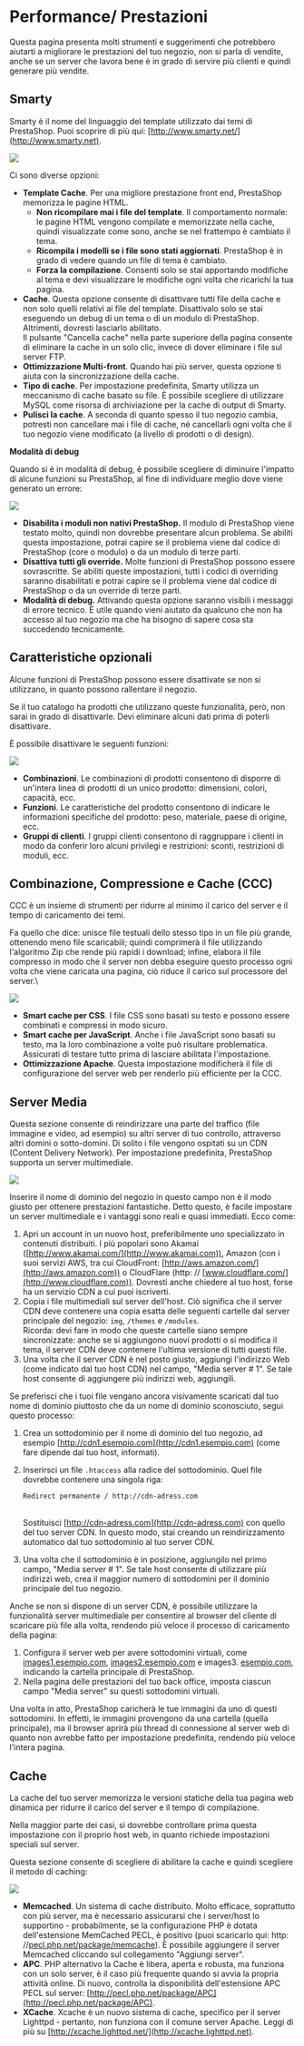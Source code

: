 # Performance/ Prestazioni

Questa pagina presenta molti strumenti e suggerimenti che potrebbero aiutarti a migliorare le prestazioni del tuo negozio, non si parla di vendite, anche se un server che lavora bene è in grado di servire più clienti e quindi generare più vendite.

## Smarty <a href="performance-prestazioni-smarty" id="performance-prestazioni-smarty"></a>

Smarty è il nome del linguaggio del template utilizzato dai temi di PrestaShop. Puoi scoprire di più qui: [http://www.smarty.net/](http://www.smarty.net).

![](../../../.gitbook/assets/54267389.png)

Ci sono diverse opzioni:

* **Template Cache**. Per una migliore prestazione front end, PrestaShop memorizza le pagine HTML.
  * **Non ricompilare mai i file del template**. Il comportamento normale: le pagine HTML vengono compilate e memorizzate nella cache, quindi visualizzate come sono, anche se nel frattempo è cambiato il tema.
  * **Ricompila i modelli se i file sono stati aggiornati**. PrestaShop è in grado di vedere quando un file di tema è cambiato.
  * **Forza la compilazione**. Consenti solo se stai apportando modifiche al tema e devi visualizzare le modifiche ogni volta che ricarichi la tua pagina.
* **Cache**. Questa opzione consente di disattivare tutti file della cache e non solo quelli relativi ai file del template. Disattivalo solo se stai eseguendo un debug di un tema o di un modulo di PrestaShop. Altrimenti, dovresti lasciarlo abilitato.\
  Il pulsante "Cancella cache" nella parte superiore della pagina consente di eliminare la cache in un solo clic, invece di dover eliminare i file sul server FTP.
* **Ottimizzazione Multi-front**. Quando hai più server, questa opzione ti aiuta con la sincronizzazione della cache.
* **Tipo di cache**. Per impostazione predefinita, Smarty utilizza un meccanismo di cache basato su file. È possibile scegliere di utilizzare MySQL come risorsa di archiviazione per la cache di output di Smarty.
* **Pulisci la cache**. A seconda di quanto spesso il tuo negozio cambia, potresti non cancellare mai i file di cache, né cancellarli ogni volta che il tuo negozio viene modificato (a livello di prodotti o di design).

**Modalità di debug** <a href="performance-prestazioni-modalitadidebug" id="performance-prestazioni-modalitadidebug"></a>

Quando si è in modalità di debug, è possibile scegliere di diminuire l'impatto di alcune funzioni su PrestaShop, al fine di individuare meglio dove viene generato un errore:

![](../../../.gitbook/assets/54267390.png)

* **Disabilita i moduli non nativi PrestaShop.** Il modulo di PrestaShop viene testato molto, quindi non dovrebbe presentare alcun problema. Se abiliti questa impostazione, potrai capire se il problema viene dal codice di PrestaShop (core o modulo) o da un modulo di terze parti.
* **Disattiva tutti gli override.** Molte funzioni di PrestaShop possono essere sovrascritte. Se abiliti queste impostazioni, tutti i codici di overriding saranno disabilitati e potrai capire se il problema viene dal codice di PrestaShop o da un override di terze parti.
* **Modalità di debug.** Attivando questa opzione saranno visibili i messaggi di errore tecnico. È utile quando vieni aiutato da qualcuno che non ha accesso al tuo negozio ma che ha bisogno di sapere cosa sta succedendo tecnicamente.

## Caratteristiche opzionali <a href="performance-prestazioni-caratteristicheopzionali" id="performance-prestazioni-caratteristicheopzionali"></a>

Alcune funzioni di PrestaShop possono essere disattivate se non si utilizzano, in quanto possono rallentare il negozio.

Se il tuo catalogo ha prodotti che utilizzano queste funzionalità, però, non sarai in grado di disattivarle. Devi eliminare alcuni dati prima di poterli disattivare.

È possibile disattivare le seguenti funzioni:

![](../../../.gitbook/assets/54267391.png)

* **Combinazioni**. Le combinazioni di prodotti consentono di disporre di un'intera linea di prodotti di un unico prodotto: dimensioni, colori, capacità, ecc.
* **Funzioni**. Le caratteristiche del prodotto consentono di indicare le informazioni specifiche del prodotto: peso, materiale, paese di origine, ecc.
* **Gruppi di clienti**. I gruppi clienti consentono di raggruppare i clienti in modo da conferir loro alcuni privilegi e restrizioni: sconti, restrizioni di moduli, ecc.

## Combinazione, Compressione e Cache (CCC) <a href="performance-prestazioni-combinazione-compressioneecache-ccc" id="performance-prestazioni-combinazione-compressioneecache-ccc"></a>

CCC è un insieme di strumenti per ridurre al minimo il carico del server e il tempo di caricamento dei temi.

Fa quello che dice: unisce file testuali dello stesso tipo in un file più grande, ottenendo meno file scaricabili; quindi comprimerà il file utilizzando l'algoritmo Zip che rende più rapidi i download; infine, elabora il file compresso in modo che il server non debba eseguire questo processo ogni volta che viene caricata una pagina, ciò riduce il carico sul processore del server.\


![](../../../.gitbook/assets/54267392.png)

* **Smart cache per CSS**. I file CSS sono basati su testo e possono essere combinati e compressi in modo sicuro.
* **Smart cache per JavaScript**. Anche i file JavaScript sono basati su testo, ma la loro combinazione a volte può risultare problematica. Assicurati di testare tutto prima di lasciare abilitata l'impostazione.
* **Ottimizzazione Apache**. Questa impostazione modificherà il file di configurazione del server web per renderlo più efficiente per la CCC.

## Server Media <a href="performance-prestazioni-servermedia" id="performance-prestazioni-servermedia"></a>

Questa sezione consente di reindirizzare una parte del traffico (file immagine e video, ad esempio) su altri server di tuo controllo, attraverso altri domini o sotto-domini. Di solito i file vengono ospitati su un CDN (Content Delivery Network). Per impostazione predefinita, PrestaShop supporta un server multimediale.

![](../../../.gitbook/assets/54267393.png)

Inserire il nome di dominio del negozio in questo campo non è il modo giusto per ottenere prestazioni fantastiche. Detto questo, è facile impostare un server multimediale e i vantaggi sono reali e quasi immediati. Ecco come:

1. Apri un account in un nuovo host, preferibilmente uno specializzato in contenuti distribuiti. I più popolari sono Akamai ([http://www.akamai.com/](http://www.akamai.com)), Amazon (con i suoi servizi AWS, tra cui CloudFront: [http://aws.amazon.com/](http://aws.amazon.com)) o CloudFlare (http: // [www.cloudflare.com/](http://www.cloudflare.com)). Dovresti anche chiedere al tuo host, forse ha un servizio CDN a cui puoi iscriverti.
2. Copia i file multimediali sul server dell'host. Ciò significa che il server CDN deve contenere una copia esatta delle seguenti cartelle dal server principale del negozio: `img`, `/themes` e `/modules`.\
   Ricorda: devi fare in modo che queste cartelle siano sempre sincronizzate: anche se si aggiungono nuovi prodotti o si modifica il tema, il server CDN deve contenere l'ultima versione di tutti questi file.
3. Una volta che il server CDN è nel posto giusto, aggiungi l'indirizzo Web (come indicato dal tuo host CDN) nel campo, "Media server # 1". Se tale host consente di aggiungere più indirizzi web, aggiungili.

Se preferisci che i tuoi file vengano ancora visivamente scaricati dal tuo nome di dominio piuttosto che da un nome di dominio sconosciuto, segui questo processo:

1. Crea un sottodominio per il nome di dominio del tuo negozio, ad esempio [http://cdn1.esempio.com](http://cdn1.esempio.com) (come fare dipende dal tuo host, informati).
2.  Inserirsci un file `.htaccess`  alla radice del sottodominio. Quel file dovrebbe contenere una singola riga:

    ```
    Redirect permanente / http://cdn-adress.com
    ```

    \
    Sostituisci [http://cdn-adress.com](http://cdn-adress.com) con quello del tuo server CDN. In questo modo, stai creando un reindirizzamento automatico dal tuo sottodominio al tuo server CDN.
3. Una volta che il sottodominio è in posizione, aggiungilo nel primo campo, "Media server # 1". Se tale host consente di utilizzare più indirizzi web, crea il maggior numero di sottodomini per il dominio principale del tuo negozio.

Anche se non si dispone di un server CDN, è possibile utilizzare la funzionalità server multimediale per consentire al browser del cliente di scaricare più file alla volta, rendendo più veloce il processo di caricamento della pagina:

1. Configura il server web per avere sottodomini virtuali, come [images1.esempio.com](http://images1.esempio.com), [images2.esempio.com](http://images2.esempio.com) e images3. [esempio.com](http://esempio.com), indicando la cartella principale di PrestaShop.
2. Nella pagina delle prestazioni del tuo back office, imposta ciascun campo "Media server" su questi sottodomini virtuali.

Una volta in atto, PrestaShop caricherà le tue immagini da uno di questi sottodomini. In effetti, le immagini provengono da una cartella (quella principale), ma il browser aprirà più thread di connessione al server web di quanto non avrebbe fatto per impostazione predefinita, rendendo più veloce l'intera pagina.

## Cache <a href="performance-prestazioni-cache" id="performance-prestazioni-cache"></a>

La cache del tuo server memorizza le versioni statiche della tua pagina web dinamica per ridurre il carico del server e il tempo di compilazione.

Nella maggior parte dei casi, si dovrebbe controllare prima questa impostazione con il proprio host web, in quanto richiede impostazioni speciali sul server.

Questa sezione consente di scegliere di abilitare la cache e quindi scegliere il metodo di caching:

![](../../../.gitbook/assets/54267394.png)

* **Memcached**. Un sistema di cache distribuito. Molto efficace, soprattutto con più server, ma è necessario assicurarsi che i server/host lo supportino - probabilmente, se la configurazione PHP è dotata dell'estensione MemCached PECL, è positivo (puoi scaricarlo qui: http: //[pecl.php.net/package/memcache](http://pecl.php.net/package/memcache)). È possibile aggiungere il server Memcached cliccando sul collegamento "Aggiungi server".
* **APC**. PHP alternativo la Cache è libera, aperta e robusta, ma funziona con un solo server, è il caso più frequente quando si avvia la propria attività online. Di nuovo, controlla la disponibilità dell'estensione APC PECL sul server: [http://pecl.php.net/package/APC](http://pecl.php.net/package/APC).
* **XCache**. Xcache è un nuovo sistema di cache, specifico per il server Lighttpd - pertanto, non funziona con il comune server Apache. Leggi di più su [http://xcache.lighttpd.net/](http://xcache.lighttpd.net).
